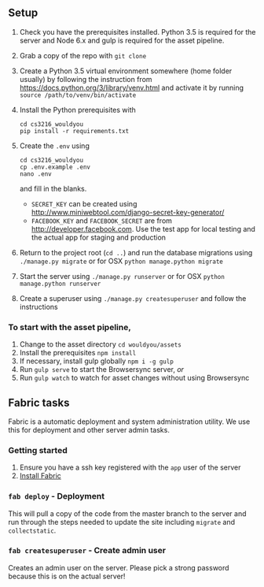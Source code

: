 ## Setup
 
 1. Check you have the prerequisites installed. Python 3.5 is required for the server and Node 6.x and gulp is required for the asset pipeline. 
 
 2. Grab a copy of the repo with `git clone`
 
 3. Create a Python 3.5 virtual environment somewhere (home folder usually) by following the instruction from https://docs.python.org/3/library/venv.html and activate it by running `source /path/to/venv/bin/activate`
 
 4. Install the Python prerequisites with
 
        cd cs3216_wouldyou
        pip install -r requirements.txt
        
 5. Create the `.env` using 
    
        cd cs3216_wouldyou
        cp .env.example .env
        nano .env 
    
    and fill in the blanks. 
     
     - `SECRET_KEY` can be created using http://www.miniwebtool.com/django-secret-key-generator/
     - `FACEBOOK_KEY` and `FACEBOOK_SECRET` are from http://developer.facebook.com. Use the test app for local testing and the actual app for staging and production 
     
 6. Return to the project root (`cd ..`) and run the database migrations using `./manage.py migrate` or for OSX `python manage.python migrate`
 
 7. Start the server using `./manage.py runserver` or for OSX `python manage.python runserver` 
 
 8. Create a superuser using `./manage.py createsuperuser` and follow the instructions 

### To start with the asset pipeline, 
 
 1. Change to the asset directory `cd wouldyou/assets`
 2. Install the prerequisites `npm install`
 3. If necessary, install gulp globally `npm i -g gulp`
 4. Run `gulp serve` to start the Browsersync server, *or* 
 5. Run `gulp watch` to watch for asset changes without using Browsersync
 
## Fabric tasks 

Fabric is a automatic deployment and system administration utility. We use this for deployment and other server admin tasks. 

### Getting started
 
 1. Ensure you have a ssh key registered with the `app` user of the server 
 2. [Install Fabric](http://www.fabfile.org/installing.html)
 
### `fab deploy` - Deployment 

This will pull a copy of the code from the master branch to the server and run through the steps needed to update the site including `migrate` and `collectstatic`. 
 
### `fab createsuperuser` - Create admin user 

Creates an admin user on the server. Please pick a strong password because this is on the actual server! 


